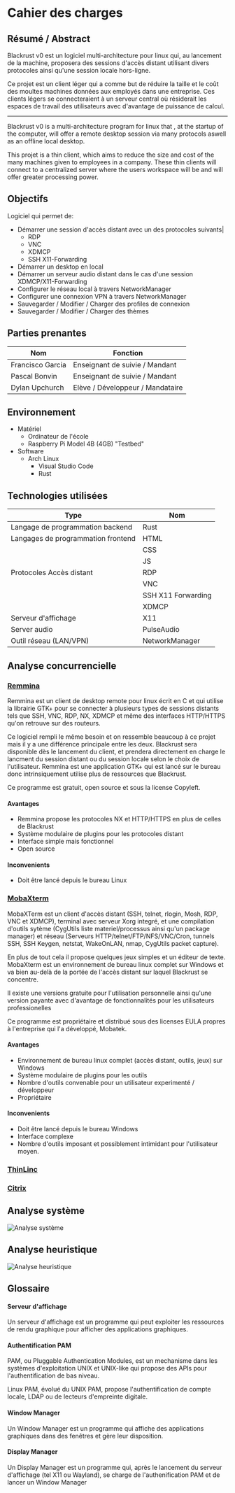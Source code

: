 # Cahier des charges
## Résumé / Abstract
Blackrust v0 est un logiciel multi-architecture pour linux qui, au lancement de la machine, proposera des sessions d'accès distant utilisant divers protocoles ainsi qu'une session locale hors-ligne.

Ce projet est un client léger qui a comme but de réduire la taille et le coût des moultes machines données aux employés dans une entreprise. Ces clients légers se connecteraient à un serveur central où résiderait les espaces de travail des utilisateurs avec d'avantage de puissance de calcul.

---

Blackrust v0 is a multi-architecture program for linux that , at the startup of the computer, will offer a remote desktop session via many protocols aswell as an offline local desktop.

This projet is a thin client, which aims to reduce the size and cost of the many machines given to employees in a company. These thin clients will connect to a centralized server where the users workspace will be and will offer greater processing power.
## Objectifs
Logiciel qui permet de:

- Démarrer une session d'accès distant avec un des protocoles suivants|
    - RDP
    - VNC
    - XDMCP
    - SSH X11-Forwarding
- Démarrer un desktop en local
- Démarrer un serveur audio distant dans le cas d'une session XDMCP/X11-Forwarding
- Configurer le réseau local à travers NetworkManager
- Configurer une connexion VPN à travers NetworkManager
- Sauvegarder / Modifier / Charger des profiles de connexion
- Sauvegarder / Modifier / Charger des thèmes
## Parties prenantes
| Nom | Fonction |
|-|-|
| Francisco Garcia | Enseignant de suivie / Mandant |
| Pascal Bonvin | Enseignant de suivie / Mandant |
| Dylan Upchurch | Elève / Développeur / Mandataire |

## Environnement
- Matériel
    - Ordinateur de l'école
    - Raspberry Pi Model 4B (4GB) "Testbed"
- Software
    - Arch Linux
        - Visual Studio Code
        - Rust
## Technologies utilisées
| Type | Nom |
|-|-|
| Langage de programmation backend | Rust |
| Langages de programmation frontend | HTML |
| | CSS |
| | JS |
| Protocoles Accès distant | RDP |
| | VNC |
| | SSH X11 Forwarding |
| | XDMCP |
| Serveur d'affichage | X11 |
| Server audio | PulseAudio |
| Outil réseau (LAN/VPN) | NetworkManager |

## Analyse concurrencielle
### [Remmina](https://remmina.org/)
Remmina est un client de desktop remote pour linux écrit en C et qui utilise la librairie GTK+ pour se connecter à plusieurs types de sessions distants tels que  SSH, VNC, RDP, NX, XDMCP et même des interfaces HTTP/HTTPS qu'on retrouve sur des routeurs.

Ce logiciel rempli le même besoin et on ressemble beaucoup à ce projet mais il y a une différence principale entre les deux. Blackrust sera disponible dès le lancement du client, et prendera directement en charge le lancment du session distant ou du session locale selon le choix de l'utilisateur. Remmina est une application GTK+ qui est lancé sur le bureau donc intrinsiquement utilise plus de ressources que Blackrust.

Ce programme est gratuit, open source et sous la license Copyleft.

#### Avantages
- Remmina propose les protocoles NX et HTTP/HTTPS en plus de celles de Blackrust
- Système modulaire de plugins pour les protocoles distant
- Interface simple mais fonctionnel
- Open source

#### Inconvenients
- Doit être lancé depuis le bureau Linux

### [MobaXterm](https://mobaxterm.mobatek.net/)
MobaXTerm est un client d'accès distant (SSH, telnet, rlogin, Mosh, RDP, VNC et XDMCP), terminal avec serveur Xorg integré, et une compilation d'outils sytème (CygUtils liste materiel/processus ainsi qu'un package manager) et réseau (Serveurs HTTP/telnet/FTP/NFS/VNC/Cron, tunnels SSH, SSH Keygen, netstat, WakeOnLAN, nmap, CygUtils packet capture).

En plus de tout cela il propose quelques jeux simples et un éditeur de texte. MobaXterm est un environnement de bureau linux complet sur Windows et va bien au-delà de la portée de l'accès distant sur laquel Blackrust se concentre.

Il existe une versions gratuite pour l'utilisation personnelle ainsi qu'une version payante avec d'avantage de fonctionnalités pour les utilisateurs professionelles

Ce programme est propriétaire et distribué sous des licenses EULA propres à l'entreprise qui l'a développé, Mobatek.

#### Avantages
- Environnement de bureau linux complet (accès distant, outils, jeux) sur Windows 
- Système modulaire de plugins pour les outils
- Nombre d'outils convenable pour un utilisateur experimenté / développeur
- Propriétaire

#### Inconvenients
- Doit être lancé depuis le bureau Windows
- Interface complexe
- Nombre d'outils imposant et possiblement intimidant pour l'utilisateur moyen.

### [ThinLinc](https://www.cendio.com/)


### [Citrix](https://www.citrix.com/)

## Analyse système
![Analyse système](./blackrust-systems-analysis.png)
## Analyse heuristique
![Analyse heuristique](./blackrust-mind-map.png)
## Glossaire
#### Serveur d'affichage
Un serveur d'affichage est un programme qui peut exploiter les ressources de rendu graphique pour afficher des applications graphiques.

#### Authentification PAM
PAM, ou Pluggable Authentication Modules, est un mechanisme dans les systèmes d'exploitation UNIX et UNIX-like qui propose des APIs pour l'authentification de bas niveau.

Linux PAM, évolué du UNIX PAM, propose l'authentification de compte locale, LDAP ou de lecteurs d'empreinte digitale.

#### Window Manager
Un Window Manager est un programme qui affiche des applications graphiques dans des fenêtres et gère leur disposition.

#### Display Manager
Un Display Manager est un programme qui, après le lancement du serveur d'affichage (tel X11 ou Wayland), se charge de l'authenification PAM et de lancer un Window Manager